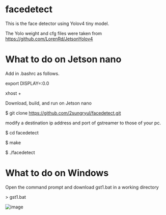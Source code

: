# facedetect
This is the face detector using Yolov4 tiny model.

The Yolo weight and cfg files were taken from https://github.com/LorenRd/JetsonYolov4

# What to do on Jetson nano

Add in .bashrc as follows.

export DISPLAY=:0.0

xhost +

Download, build, and run on Jetson nano

$ git clone https://github.com/2sungryul/facedetect.git

modify a destination ip address and port of gstreamer to those of your pc.

$ cd facedetect

$ make

$ ./facedetect

# What to do on Windows

Open the command prompt and download gst1.bat in a working directory

\> gst1.bat

![image](https://github.com/2sungryul/facedetect/assets/67367753/e70605ca-fde3-4547-945c-346b0ddbda6a)
